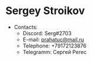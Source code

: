 # Sergey Stroikov
* Contacts:
    + Discord: Serg#2703
    + E-mail: prahatuc@mail.ru
    + Telephone: +79172123876
    + Telegramm: Сергей Perec
    